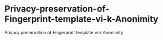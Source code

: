 # Privacy-preservation-of-Fingerprint-template-vi-k-Anonimity
Privacy preservation of Fingerprint template vi k Anonimity
